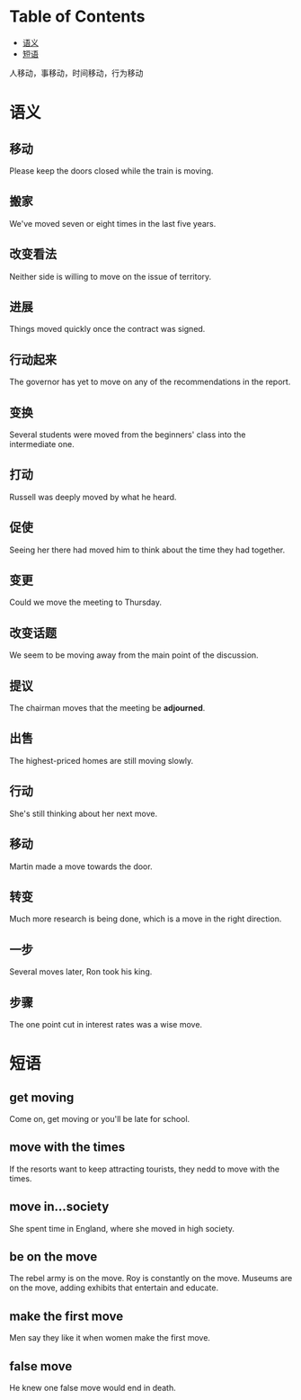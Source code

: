 
# Table of Contents

-   [语义](#orga19bf28)
-   [短语](#org8907013)

人移动，事移动，时间移动，行为移动


<a id="orga19bf28"></a>

# 语义


## 移动

Please keep the doors closed while the train is moving.


## 搬家

We've moved seven or eight times in the last five years.


## 改变看法

Neither side is willing to move on the issue of territory.


## 进展

Things moved quickly once the contract was signed.


## 行动起来

The governor has yet to move on any of the recommendations in the report.


## 变换

Several students were moved from the beginners' class into the intermediate one.


## 打动

Russell was deeply moved by what he heard.


## 促使

Seeing her there had moved him to think about the time they had together.


## 变更

Could we move the meeting to Thursday.


## 改变话题

We seem to be moving away from the main point of the discussion.


## 提议

The chairman moves that the meeting be **adjourned**.


## 出售

The highest-priced homes are still moving slowly.


## 行动

She's still thinking about her next move.


## 移动

Martin made a move towards the door.


## 转变

Much more research is being done, which is a move in the right direction.


## 一步

Several moves later, Ron took his king.


## 步骤

The one point cut in interest rates was a wise move.


<a id="org8907013"></a>

# 短语


## get moving

Come on, get moving or you'll be late for school.


## move with the times

If the resorts want to keep attracting tourists, they nedd to move with the times.


## move in&#x2026;society

She spent time in England, where she moved in high society.


## be on the move

The rebel army is on the move.
Roy is constantly on the move.
Museums are on the move, adding exhibits that entertain and educate.


## make the first move

Men say they like it when women make the first move.


## false move

He knew one false move would end in death.

